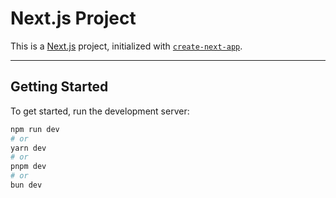 # Next.js Project

This is a [Next.js](https://nextjs.org) project, initialized with [`create-next-app`](https://github.com/vercel/next.js/tree/canary/packages/create-next-app).

---

## Getting Started

To get started, run the development server:

```bash
npm run dev
# or
yarn dev
# or
pnpm dev
# or
bun dev
